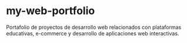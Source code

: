 # my-web-portfolio
Portafolio de proyectos de desarrollo web relacionados con plataformas educativas, e-commerce y desarrollo de aplicaciones web interactivas.

